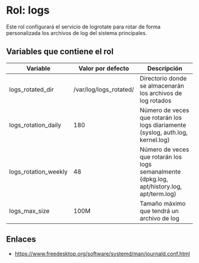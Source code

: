 # Rol: logs

Este rol configurará el servicio de logrotate para rotar de forma personalizada los archivos de log del sistema principales.


## Variables que contiene el rol

| Variable | Valor por defecto | Descripción |
|----------|-------------------|-------------|
| logs_rotated_dir | /var/log/logs_rotated/ | Directorio donde se almacenarán los archivos de log rotados |
| logs_rotation_daily | 180 | Número de veces que rotarán los logs diariamente (syslog, auth.log, kernel.log) |
| logs_rotation_weekly | 48 | Número de veces que rotarán los logs semanalmente (dpkg.log, apt/history.log, apt/term.log) |
| logs_max_size | 100M | Tamaño máximo que tendrá un archivo de log |


## Enlaces

* https://www.freedesktop.org/software/systemd/man/journald.conf.html